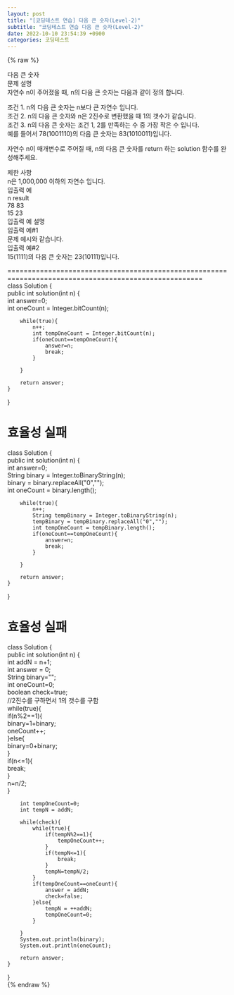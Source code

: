 ```yaml
---  
layout: post  
title: "[코딩테스트 연습] 다음 큰 숫자(Level-2)"  
subtitle: "코딩테스트 연습 다음 큰 숫자(Level-2)"  
date: 2022-10-10 23:54:39 +0900  
categories: 코딩테스트  
---  
```

{% raw %}  
  
다음 큰 숫자  
문제 설명  
자연수 n이 주어졌을 때, n의 다음 큰 숫자는 다음과 같이 정의 합니다.  
  
조건 1. n의 다음 큰 숫자는 n보다 큰 자연수 입니다.  
조건 2. n의 다음 큰 숫자와 n은 2진수로 변환했을 때 1의 갯수가 같습니다.  
조건 3. n의 다음 큰 숫자는 조건 1, 2를 만족하는 수 중 가장 작은 수 입니다.  
예를 들어서 78(1001110)의 다음 큰 숫자는 83(1010011)입니다.  
  
자연수 n이 매개변수로 주어질 때, n의 다음 큰 숫자를 return 하는 solution 함수를 완성해주세요.  
  
제한 사항  
n은 1,000,000 이하의 자연수 입니다.  
입출력 예  
n	result  
78	83  
15	23  
입출력 예 설명  
입출력 예#1  
문제 예시와 같습니다.  
입출력 예#2  
15(1111)의 다음 큰 숫자는 23(10111)입니다.  
  
  
  
======================================================================================================  
class Solution {  
    public int solution(int n) {  
        int answer=0;  
        int oneCount = Integer.bitCount(n);  
  
        while(true){  
            n++;  
            int tempOneCount = Integer.bitCount(n);  
            if(oneCount==tempOneCount){  
                answer=n;  
                break;  
            }  
  
        }  
  
        return answer;  
    }  
}  
  
  
  
효율성 실패  
======================================================================================================  
class Solution {  
    public int solution(int n) {  
        int answer=0;  
        String binary = Integer.toBinaryString(n);  
        binary = binary.replaceAll("0","");  
        int oneCount = binary.length();  
  
        while(true){  
            n++;  
            String tempBinary = Integer.toBinaryString(n);  
            tempBinary = tempBinary.replaceAll("0","");  
            int tempOneCount = tempBinary.length();  
            if(oneCount==tempOneCount){  
                answer=n;  
                break;  
            }  
  
        }  
  
        return answer;  
    }  
}  
  
효율성 실패  
======================================================================================================  
class Solution {  
    public int solution(int n) {  
        int addN = n+1;  
        int answer = 0;  
        String binary="";  
        int oneCount=0;  
        boolean check=true;  
        //2진수를 구하면서 1의 갯수를 구함  
        while(true){  
            if(n%2==1){  
                binary=1+binary;  
                oneCount++;  
            }else{  
                binary=0+binary;  
            }  
            if(n<=1){  
                break;  
            }  
            n=n/2;  
        }  
  
        int tempOneCount=0;  
        int tempN = addN;  
  
        while(check){  
            while(true){  
                if(tempN%2==1){  
                    tempOneCount++;  
                }  
                if(tempN<=1){  
                    break;  
                }  
                tempN=tempN/2;  
            }  
            if(tempOneCount==oneCount){  
                answer = addN;  
                check=false;  
            }else{  
                tempN = ++addN;  
                tempOneCount=0;  
            }  
  
        }  
        System.out.println(binary);  
        System.out.println(oneCount);  
  
        return answer;  
    }  
}  
{% endraw %}